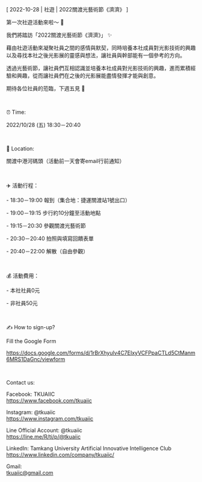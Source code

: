 [ 2022-10-28 | 社遊 | 2022關渡光藝術節《濟濟》 ]

第一次社遊活動來啦～ 📣

我們將踏訪「2022關渡光藝術節《濟濟》」 ✨

藉由社遊活動來凝聚社員之間的感情與默契，同時培養本社成員對光影技術的興趣以及尋找本社之後光影展的靈感與想法，讓社員與幹部能有一個參考的方向。

透過光藝術節，讓社員們互相認識並培養本社成員對光影技術的興趣，進而累積經驗和興趣，從而讓社員們在之後的光影展能盡情發揮才能與創意。

期待各位社員的蒞臨，下週五見 🤩

&nbsp;

⏰ Time:

2022/10/28 (五) 18:30－20:40

&nbsp;

📍 Location:

關渡中港河碼頭（活動前一天會寄email行前通知）

&nbsp;

✈️ 活動行程：

\- 18:30－19:00 報到（集合地：捷運關渡站1號出口）

\- 19:00－19:15 步行約10分鐘至活動地點

\- 19:15－20:30 參觀關渡光藝術節

\- 20:30－20:40 拍照與填寫回饋表單

\- 20:40－22:00 解散（自由參觀）

&nbsp;

💰 活動費用：

\- 本社社員0元

\- 非社員50元

&nbsp;

✍️ How to sign-up?

Fill the Google Form

<https://docs.google.com/forms/d/1rBrXhyulv4C7EIxyVCFPpaCTLd5CtManm6MRS1DaGnc/viewform>

&nbsp;

Contact us:

Facebook: TKUAIIC <br />https://www.facebook.com/tkuaiic

Instagram: @tkuaiic <br />https://www.instagram.com/tkuaiic

Line Official Account: @tkuaiic <br />https://line.me/R/ti/p/@tkuaiic

LinkedIn: Tamkang University Artificial Innovative Intelligence Club <br />https://www.linkedin.com/company/tkuaiic/

Gmail: <br />tkuaiic@gmail.com
